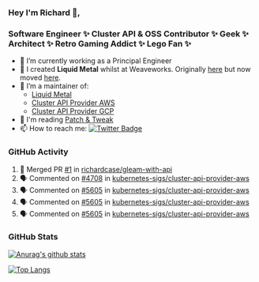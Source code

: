 ### Hey I'm Richard 👋, 

<h3 align="left">Software Engineer ✨ Cluster API & OSS Contributor ✨ Geek ✨ Architect ✨ Retro Gaming Addict ✨ Lego Fan ✨</h3>

- 🔭 I’m currently working as a Principal Engineer
- 📯 I created **Liquid Metal** whilst at Weaveworks. Originally [here](https://github.com/weaveworks-liquidmetal) but now moved [here](https://github.com/liquidmetal-dev).
- 👯 I’m a maintainer of:
  -  [Liquid Metal](https://github.com/liquidmetal-dev)
  -  [Cluster API Provider AWS](https://github.com/kubernetes-sigs/cluster-api-provider-aws)
  -  [Cluster API Provider GCP](https://github.com/kubernetes-sigs/cluster-api-provider-gcp)
- 💬 I'm reading [Patch & Tweak](https://bjooks.com/products/patch-tweak-exploring-modular-synthesis)
- 📫 How to reach me: [![Twitter Badge](https://img.shields.io/badge/-@fruit_case-00acee?style=flat&logo=Twitter&logoColor=white)](https://twitter.com/intent/follow?screen_name=fruit_case "Follow on Twitter")

### GitHub Activity 

<!--START_SECTION:activity-->
1. 🎉 Merged PR [#1](https://github.com/richardcase/gleam-with-api/pull/1) in [richardcase/gleam-with-api](https://github.com/richardcase/gleam-with-api)
2. 🗣 Commented on [#4708](https://github.com/kubernetes-sigs/cluster-api-provider-aws/issues/4708#issuecomment-3310920062) in [kubernetes-sigs/cluster-api-provider-aws](https://github.com/kubernetes-sigs/cluster-api-provider-aws)
3. 🗣 Commented on [#5605](https://github.com/kubernetes-sigs/cluster-api-provider-aws/pull/5605#issuecomment-3306498547) in [kubernetes-sigs/cluster-api-provider-aws](https://github.com/kubernetes-sigs/cluster-api-provider-aws)
4. 🗣 Commented on [#5605](https://github.com/kubernetes-sigs/cluster-api-provider-aws/pull/5605#issuecomment-3306497792) in [kubernetes-sigs/cluster-api-provider-aws](https://github.com/kubernetes-sigs/cluster-api-provider-aws)
5. 🗣 Commented on [#5605](https://github.com/kubernetes-sigs/cluster-api-provider-aws/pull/5605#issuecomment-3306496484) in [kubernetes-sigs/cluster-api-provider-aws](https://github.com/kubernetes-sigs/cluster-api-provider-aws)
<!--END_SECTION:activity-->

### GitHub Stats

[![Anurag's github stats](https://github-readme-stats.vercel.app/api?username=richardcase&count_private=true&show_icons=true)](https://github.com/anuraghazra/github-readme-stats)

[![Top Langs](https://github-readme-stats.vercel.app/api/top-langs/?username=richardcase&hide=html&layout=compact)](https://github.com/anuraghazra/github-readme-stats)
